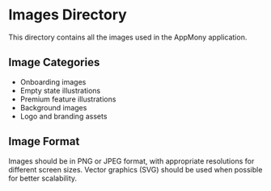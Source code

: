 # Images Directory

This directory contains all the images used in the AppMony application.

## Image Categories

- Onboarding images
- Empty state illustrations
- Premium feature illustrations
- Background images
- Logo and branding assets

## Image Format

Images should be in PNG or JPEG format, with appropriate resolutions for different screen sizes.
Vector graphics (SVG) should be used when possible for better scalability.